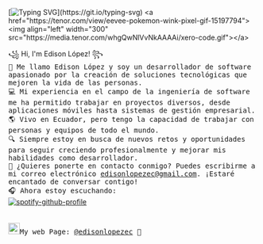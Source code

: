 [![Typing SVG](https://readme-typing-svg.herokuapp.com?color=1c3469&size=30&width=900&lines=¡Hola!+Mi+nombre+es+Edison.;Estudio+Ingenieria+de+Software+en+la+UTA.;Me+gustan+los+algoritmos.;Me+gustan+los+gatos.)](https://git.io/typing-svg)
<a href="https://tenor.com/view/eevee-pokemon-wink-pixel-gif-15197794"><img align="left" width="300" src="https://media.tenor.com/whgQwNlVvNkAAAAi/xero-code.gif"></a>

꧁ Hi, I'm Edison López! ꧂<br><samp>
  👋 Me llamo Edison López y soy un desarrollador de software apasionado por la creación de soluciones tecnológicas que mejoren la vida de las personas. <br> 
  💻 Mi experiencia en el campo de la ingeniería de software me ha permitido trabajar en proyectos diversos, desde aplicaciones móviles hasta sistemas de gestión empresarial. <br>
  🌎 Vivo en Ecuador, pero tengo la capacidad de trabajar con personas y equipos de todo el mundo. <br>
  🔍 Siempre estoy en busca de nuevos retos y oportunidades para seguir creciendo profesionalmente y mejorar mis habilidades como desarrollador. <br>
  📧 ¿Quieres ponerte en contacto conmigo? Puedes escribirme a mi correo electrónico edisonlopezec@gmail.com. ¡Estaré encantado de conversar contigo! <br>
  🎧 Ahora estoy escuchando: <br></samp>
[![spotify-github-profile](https://spotify-github-profile.vercel.app/api/view?uid=31jypfxmi2diskhvl6uxv4rajota&cover_image=true&theme=novatorem&show_offline=false&background_color=121212&interchange=false&bar_color=53b14f&bar_color_cover=false)](https://github.com/kittinan/spotify-github-profile)
<br><br><br>
<samp><img src="https://images.vexels.com/media/users/3/205387/isolated/preview/9e5a4a16e78a187fc3e47fc6e2c5f03a-trazo-de-icono-de-sitio-web-de-internet.png" width="23">My web Page: [@edisonlopezec](https://edisonlg-ec.vercel.app/) 💭

